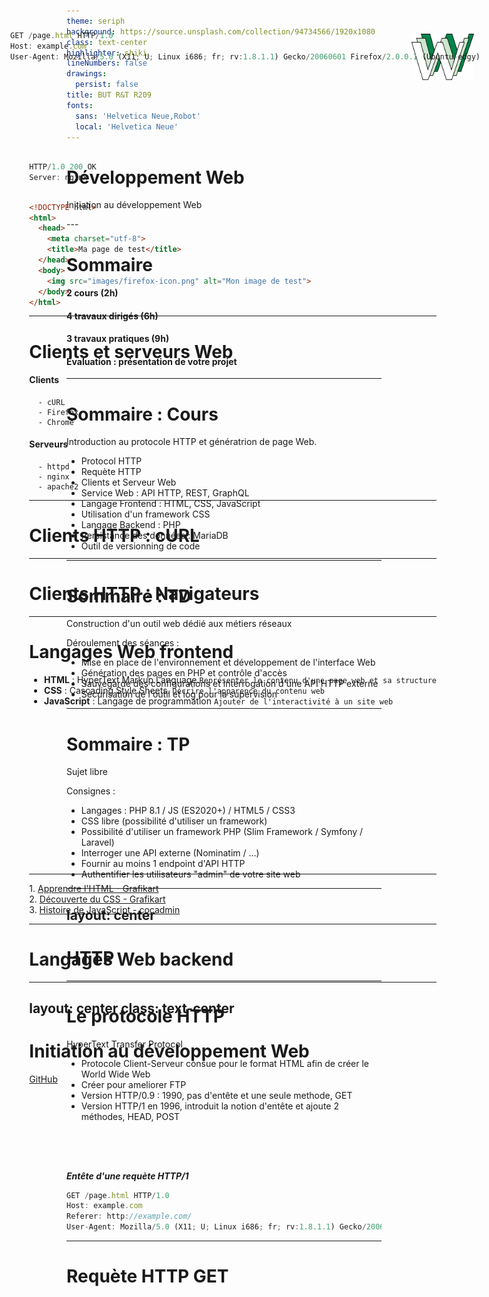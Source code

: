 ```yaml
---
theme: seriph
background: https://source.unsplash.com/collection/94734566/1920x1080
class: text-center
highlighter: shiki
lineNumbers: false
drawings:
  persist: false
title: BUT R&T R209
fonts:
  sans: 'Helvetica Neue,Robot'
  local: 'Helvetica Neue'
---
```


# Développement Web

Initiation au développement Web

<div class="abs-br m-6 flex gap-2">
  <a href="https://github.com/Veryloop/but-rt-s2-r209" target="_blank" alt="GitHub"
    class="text-xl icon-btn opacity-50 !border-none !hover:text-white">
    <carbon-logo-github />
  </a>
</div>
---

# Sommaire

#### 2 cours (2h)
#### 4 travaux dirigés (6h)
#### 3 travaux pratiques (9h)
#### Évaluation : présentation de votre projet

---

# Sommaire : Cours
Introduction au protocole HTTP et génératrion de page Web.

- Protocol HTTP
- Requète HTTP
- Clients et Serveur Web
- Service Web : API HTTP, REST, GraphQL
- Langage Frontend : HTML, CSS, JavaScript
- Utilisation d'un framework CSS
- Langage Backend : PHP
- Persistance des données : MariaDB
- Outil de versionning de code

---

# Sommaire : TD
Construction d'un outil web dédié aux métiers réseaux

Déroulement des séances :
- Mise en place de l'environnement et développement de l'interface Web
- Génération des pages en PHP et contrôle d'accès
- Sauvegarde des configurations et interrogation d'une API HTTP externe
- Sécurisation de l'outil et log pour la supervision

---

# Sommaire : TP
Sujet libre

Consignes :
- Langages : PHP 8.1 / JS (ES2020+) / HTML5 / CSS3
- CSS libre (possibilité d'utiliser un framework)
- Possibilité d'utiliser un framework PHP (Slim Framework / Symfony / Laravel)
- Interroger une API externe (Nominatim / ...)
- Fournir au moins 1 endpoint d'API HTTP
- Authentifier les utilisateurs "admin" de votre site web

---
layout: center
---
# HTTP

---

# Le protocole HTTP

HyperText Transfer Protocol

- Protocole Client-Serveur consue pour le format HTML afin de créer le World Wide Web
- Créer pour ameliorer FTP
- Version HTTP/0.9 : 1990, pas d'entête et une seule methode, GET
- Version HTTP/1 en 1996, introduit la notion d'entête et ajoute 2 méthodes, HEAD, POST

<div style="height: 50px"></div>

___Entête d'une requète HTTP/1___
```ts {0|1|2-4|all}
GET /page.html HTTP/1.0
Host: example.com
Referer: http://example.com/
User-Agent: Mozilla/5.0 (X11; U; Linux i686; fr; rv:1.8.1.1) Gecko/20060601 Firefox/2.0.0.1 (Ubuntu-edgy)
```

<img src="images/www.png" width="100" style="position: absolute; top: 110px; right: 80px;"/>

---

# Requète HTTP GET

<mdi-desktop-tower-monitor class="text-4xl text-green-100"/>
<arrow x1="160" y1="120" x2="800" y2="120" color="#564" width="3"/>
<mdi-server style="position: absolute; top: 90px; right: 70px;" class="text-4xl text-green-100"/>

```ts
GET /page.html HTTP/1.0
Host: example.com
User-Agent: Mozilla/5.0 (X11; U; Linux i686; fr; rv:1.8.1.1) Gecko/20060601 Firefox/2.0.0.1 (Ubuntu-edgy)
```

<div style="height: 20px"></div>


<mdi-desktop-tower-monitor class="text-4xl text-green-100"/>
<arrow x1="800" y1="235" x2="160" y2="235" color="#564" width="3"/>
<mdi-server style="position: absolute; top: 210px; right: 70px;" class="text-4xl text-green-100"/>

```ts {0|all}
HTTP/1.0 200 OK
Server: nginx
```

```html {0|all}

<!DOCTYPE html>
<html>
  <head>
    <meta charset="utf-8">
    <title>Ma page de test</title>
  </head>
  <body>
    <img src="images/firefox-icon.png" alt="Mon image de test">
  </body>
</html>
```

<style>
  .slidev-code{
    margin: 0 !important;
    padding: 0!important;
  }
</style>


---

# Clients et serveurs Web

<div grid="~ cols-2 gap-2" m="-t-2">

  <div>
    <h4>Clients</h4>

      - cURL
      - Firefox
      - Chrome    
  </div>

  <div>
    <h4>Serveurs</h4>  
  
      - httpd
      - nginx
      - apache2
  </div>
</div>

---

# Clients HTTP : cURL

---

# Clients HTTP : Navigateurs

---

# Langages Web frontend

-  __HTML__ : HyperText Markup Language.`Représenter le contenu d'une page web et sa structure`
- __CSS__ : Cascading Style Sheets. `Décrire l'apparence du contenu web`
- __JavaScript__ : Langage de programmation `Ajouter de l'interactivité à un site web`

<div class="space"></div>

___

1\. [Apprendre l'HTML - Grafikart](https://www.youtube.com/playlist?list=PLjwdMgw5TTLUeixVGPNl1uZNeJy4UY6qX)<br>
2\. [Découverte du CSS - Grafikart](https://www.youtube.com/playlist?list=PLjwdMgw5TTLVjTZQocrMwKicV5wsZlRpj)<br>
3\. [Histoire de JavaScript - cocadmin](https://www.youtube.com/watch?v=cdDPQkF7hRA)

<style>
.space{
  height: 240px;
  #background-color: #000;
}
</style>

---

# Langages Web backend


---
layout: center
class: text-center
---

# Initiation au développement Web

[GitHub](https://github.com/Veryloop/but-rt-s2-r209)
